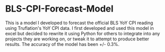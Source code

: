 # BLS-CPI-Forecast-Model
This is a model I developed to forecast the official BLS YoY CPI reading using Truflation's YoY CPI data. I first developed and used this model in excel but decided to rewrite it using Python for others to integrate into any projects they are working on, or tweak it to attempt to produce better results. The accuracy of the model has been +/- 0.3%.
